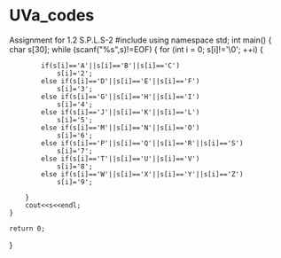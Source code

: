 # UVa_codes
Assignment for 1.2 S.P.L.S-2 
#include <iostream>
using namespace std;
int main()
{
    char s[30];
    while (scanf("%s",s)!=EOF)
    {
        for (int i = 0; s[i]!='\0'; ++i) {

            if(s[i]=='A'||s[i]=='B'||s[i]=='C')
                s[i]='2';
            else if(s[i]=='D'||s[i]=='E'||s[i]=='F')
                s[i]='3';
            else if(s[i]=='G'||s[i]=='H'||s[i]=='I')
                s[i]='4';
            else if(s[i]=='J'||s[i]=='K'||s[i]=='L')
                s[i]='5';
            else if(s[i]=='M'||s[i]=='N'||s[i]=='O')
                s[i]='6';
            else if(s[i]=='P'||s[i]=='Q'||s[i]=='R'||s[i]=='S')
                s[i]='7';
            else if(s[i]=='T'||s[i]=='U'||s[i]=='V')
                s[i]='8';
            else if(s[i]=='W'||s[i]=='X'||s[i]=='Y'||s[i]=='Z')
                s[i]='9';

        }
        cout<<s<<endl;
    }

    return 0;
}
